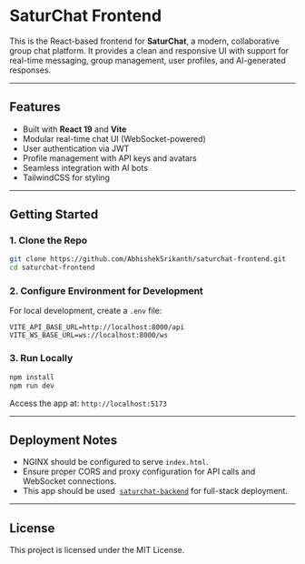 # SaturChat Frontend

This is the React-based frontend for **SaturChat**, a modern, collaborative group chat platform. It provides a clean and responsive UI with support for real-time messaging, group management, user profiles, and AI-generated responses.

---

## Features

- Built with **React 19** and **Vite**
- Modular real-time chat UI (WebSocket-powered)
- User authentication via JWT
- Profile management with API keys and avatars
- Seamless integration with AI bots
- TailwindCSS for styling

---

## Getting Started

### 1. Clone the Repo

```bash
git clone https://github.com/AbhishekSrikanth/saturchat-frontend.git
cd saturchat-frontend
```

### 2. Configure Environment for Development

For local development, create a `.env` file:

```env
VITE_API_BASE_URL=http://localhost:8000/api
VITE_WS_BASE_URL=ws://localhost:8000/ws
```

### 3. Run Locally

```bash
npm install
npm run dev
```

Access the app at: `http://localhost:5173`

---

## Deployment Notes

- NGINX should be configured to serve `index.html`.
- Ensure proper CORS and proxy configuration for API calls and WebSocket connections.
- This app should be used  [`saturchat-backend`](https://github.com/YOUR_USERNAME/saturchat-backend) for full-stack deployment.

---

## License

This project is licensed under the MIT License.
